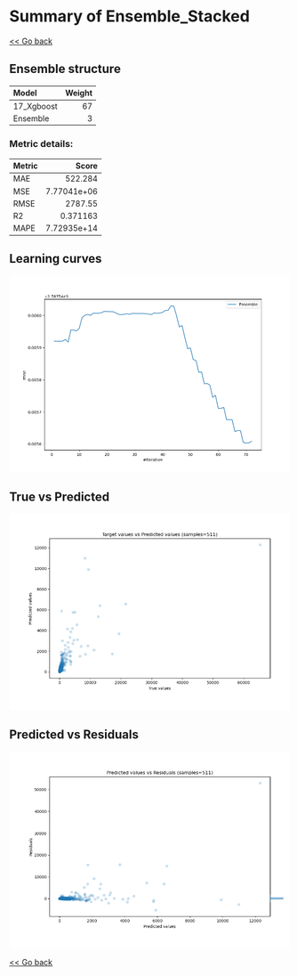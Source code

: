 # Summary of Ensemble_Stacked

[<< Go back](../README.md)


## Ensemble structure
| Model      |   Weight |
|:-----------|---------:|
| 17_Xgboost |       67 |
| Ensemble   |        3 |

### Metric details:
| Metric   |          Score |
|:---------|---------------:|
| MAE      |  522.284       |
| MSE      |    7.77041e+06 |
| RMSE     | 2787.55        |
| R2       |    0.371163    |
| MAPE     |    7.72935e+14 |



## Learning curves
![Learning curves](learning_curves.png)
## True vs Predicted

![True vs Predicted](true_vs_predicted.png)


## Predicted vs Residuals

![Predicted vs Residuals](predicted_vs_residuals.png)



[<< Go back](../README.md)
